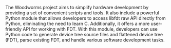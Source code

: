 The Woodworms project aims to simplify hardware development by providing a set of convenient scripts and tools. It also include a powerful Python module that allows developers to access libfdt raw API directly from Python, eliminating the need to learn C. Additionally, it offers a more user-friendly API for working with FDT. With this module, developers can use Python code to generate device tree source files and flattened device tree (FDT), parse existing FDT, and handle various software development tasks.
